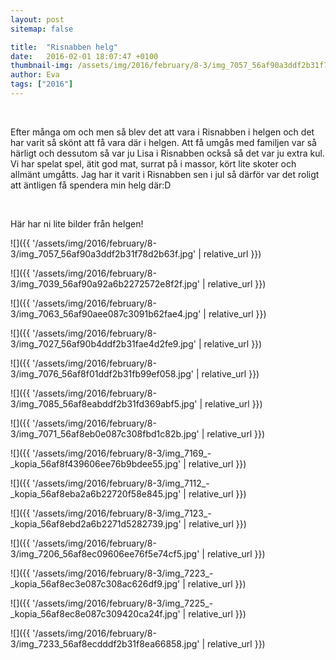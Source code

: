 ```yaml
---
layout: post
sitemap: false

title:  "Risnabben helg"
date:   2016-02-01 18:07:47 +0100
thumbnail-img: /assets/img/2016/february/8-3/img_7057_56af90a3ddf2b31f78d2b63f.jpg
author: Eva
tags: ["2016"]
---
```


 




Efter många om och men så blev det att vara i Risnabben i helgen och det har varit så skönt att få vara där i helgen. Att få umgås med familjen var så härligt och dessutom så var ju Lisa i Risnabben också så det var ju extra kul. Vi har spelat spel, ätit god mat, surrat på i massor, kört lite skoter och allmänt umgåtts. Jag har it varit i Risnabben sen i jul så därför var det roligt att äntligen få spendera min helg där:D




 




Här har ni lite bilder från helgen!

![]({{ '/assets/img/2016/february/8-3/img_7057_56af90a3ddf2b31f78d2b63f.jpg'  | relative_url }})

![]({{ '/assets/img/2016/february/8-3/img_7039_56af90a92a6b2272572e8f2f.jpg'  | relative_url }})

![]({{ '/assets/img/2016/february/8-3/img_7063_56af90aee087c3091b62fae4.jpg'  | relative_url }})

![]({{ '/assets/img/2016/february/8-3/img_7027_56af90b4ddf2b31fae4d2fe9.jpg'  | relative_url }})

![]({{ '/assets/img/2016/february/8-3/img_7076_56af8f01ddf2b31fb99ef058.jpg'  | relative_url }})

![]({{ '/assets/img/2016/february/8-3/img_7085_56af8eabddf2b31fd369abf5.jpg'  | relative_url }})

![]({{ '/assets/img/2016/february/8-3/img_7071_56af8eb0e087c308fbd1c82b.jpg'  | relative_url }})

![]({{ '/assets/img/2016/february/8-3/img_7169_-_kopia_56af8f439606ee76b9bdee55.jpg'  | relative_url }})

![]({{ '/assets/img/2016/february/8-3/img_7112_-_kopia_56af8eba2a6b22720f58e845.jpg'  | relative_url }})

![]({{ '/assets/img/2016/february/8-3/img_7123_-_kopia_56af8ebd2a6b2271d5282739.jpg'  | relative_url }})

![]({{ '/assets/img/2016/february/8-3/img_7206_56af8ec09606ee76f5e74cf5.jpg'  | relative_url }})

![]({{ '/assets/img/2016/february/8-3/img_7223_-_kopia_56af8ec3e087c308ac626df9.jpg'  | relative_url }})

![]({{ '/assets/img/2016/february/8-3/img_7225_-_kopia_56af8ec8e087c309420ca24f.jpg'  | relative_url }})

![]({{ '/assets/img/2016/february/8-3/img_7233_56af8ecdddf2b31f8ea66858.jpg'  | relative_url }})

